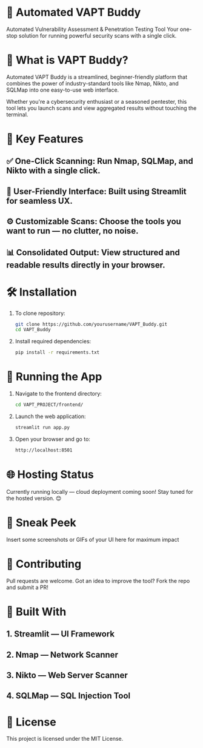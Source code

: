 # 🚀 Automated VAPT Buddy
Automated Vulnerability Assessment & Penetration Testing Tool
Your one-stop solution for running powerful security scans with a single click.

# 🔐 What is VAPT Buddy?
Automated VAPT Buddy is a streamlined, beginner-friendly platform that combines the power of industry-standard tools like Nmap, Nikto, and SQLMap into one easy-to-use web interface.

Whether you're a cybersecurity enthusiast or a seasoned pentester, this tool lets you launch scans and view aggregated results without touching the terminal.

# 🎯 Key Features
## ✅ One-Click Scanning: Run Nmap, SQLMap, and Nikto with a single click.

## 🧠 User-Friendly Interface: Built using Streamlit for seamless UX.

## ⚙️ Customizable Scans: Choose the tools you want to run — no clutter, no noise.

## 📊 Consolidated Output: View structured and readable results directly in your browser.

# 🛠️ Installation

1. To clone repository:
   ```bash
   git clone https://github.com/yourusername/VAPT_Buddy.git
   cd VAPT_Buddy
2. Install required dependencies:
   ```bash
   pip install -r requirements.txt
# 🚀 Running the App
1. Navigate to the frontend directory:
   ```bash
   cd VAPT_PROJECT/frontend/
2. Launch the web application:
   ```bash
   streamlit run app.py
3. Open your browser and go to:
   ```bash
   http://localhost:8501
# 🌐 Hosting Status
Currently running locally — cloud deployment coming soon!
Stay tuned for the hosted version. 😊

# 📸 Sneak Peek
Insert some screenshots or GIFs of your UI here for maximum impact

# 🤝 Contributing
Pull requests are welcome. Got an idea to improve the tool? Fork the repo and submit a PR!

# 🧠 Built With
## 1. Streamlit — UI Framework

## 2. Nmap — Network Scanner

## 3. Nikto — Web Server Scanner

## 4. SQLMap — SQL Injection Tool

# 📄 License
This project is licensed under the MIT License.

